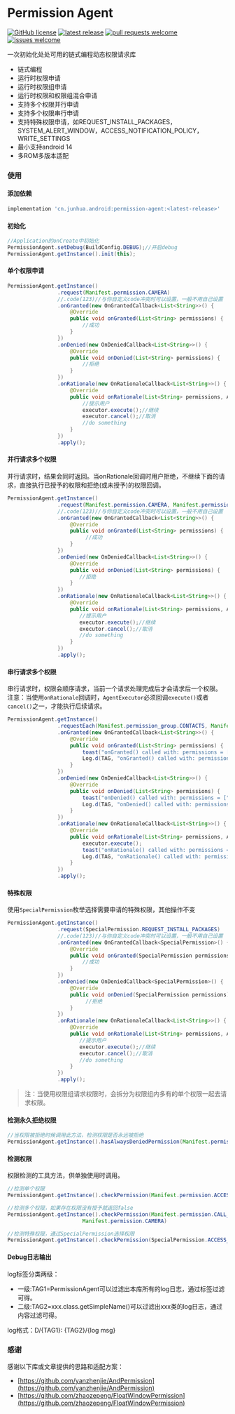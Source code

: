 
# Permission Agent

[![GitHub license](https://img.shields.io/github/license/JunhuaLin/PermissionAgent.svg?style=plastic)](https://github.com/JunhuaLin/PermissionAgent/blob/master/LICENSE)
[![latest release](https://img.shields.io/github/release/JunhuaLin/PermissionAgent.svg?style=plastic)](https://github.com/JunhuaLin/PermissionAgent/releases)
[![pull requests welcome](https://img.shields.io/badge/pull%20requests-welcome-brightgreen.svg?style=plastic)](https://github.com/JunhuaLin/PermissionAgent/pulls)
[![issues welcome](https://img.shields.io/badge/issues-welcome-brightgreen.svg?style=plastic)](https://github.com/JunhuaLin/PermissionAgent/issues)


一次初始化处处可用的链式编程动态权限请求库

- 链式编程
- 运行时权限申请
- 运行时权限组申请
- 运行时权限和权限组混合申请
- 支持多个权限并行申请
- 支持多个权限串行申请
- 支持特殊权限申请，如REQUEST_INSTALL_PACKAGES，SYSTEM_ALERT_WINDOW，ACCESS_NOTIFICATION_POLICY，WRITE_SETTINGS
- 最小支持android 14
- 多ROM多版本适配

### 使用

#### 添加依赖
```groovy
implementation 'cn.junhua.android:permission-agent:<latest-release>'
```


#### 初始化
```java
//Application的onCreate中初始化
PermissionAgent.setDebug(BuildConfig.DEBUG);//开启debug
PermissionAgent.getInstance().init(this);
```

#### 单个权限申请

```java
PermissionAgent.getInstance()
                .request(Manifest.permission.CAMERA)
                //.code(123)//与你自定义code冲突时可以设置，一般不用自己设置
                .onGranted(new OnGrantedCallback<List<String>>() {
                    @Override
                    public void onGranted(List<String> permissions) {
                        //成功
                    }
                })
                .onDenied(new OnDeniedCallback<List<String>>() {
                    @Override
                    public void onDenied(List<String> permissions) {
                        //拒绝
                    }
                })
                .onRationale(new OnRationaleCallback<List<String>>() {
                    @Override
                    public void onRationale(List<String> permissions, AgentExecutor executor) {
                        //提示用户
                        executor.execute();//继续
                        executor.cancel();//取消
                        //do something
                    }
                })
                .apply();
```
#### 并行请求多个权限

并行请求时，结果会同时返回。当onRationale回调时用户拒绝，不继续下面的请求，直接执行已授予的权限和拒绝(或未授予)的权限回调。
```java
PermissionAgent.getInstance()
                .request(Manifest.permission.CAMERA, Manifest.permission.WRITE_CONTACTS)
                //.code(123)//与你自定义code冲突时可以设置，一般不用自己设置
                .onGranted(new OnGrantedCallback<List<String>>() {
                    @Override
                    public void onGranted(List<String> permissions) {
                         //成功
                    }
                })
                .onDenied(new OnDeniedCallback<List<String>>() {
                    @Override
                    public void onDenied(List<String> permissions) {
                       //拒绝
                    }
                })
                .onRationale(new OnRationaleCallback<List<String>>() {
                    @Override
                    public void onRationale(List<String> permissions, AgentExecutor executor) {
                       //提示用户
                       executor.execute();//继续
                       executor.cancel();//取消
                       //do something
                    }
                })
                .apply();
```

#### 串行请求多个权限

串行请求时，权限会顺序请求，当前一个请求处理完成后才会请求后一个权限。
注意：当使用``onRationale``回调时，``AgentExecutor``必须回调``execute()``或者``cancel()``之一，才能执行后续请求。
```java
PermissionAgent.getInstance()
                .requestEach(Manifest.permission_group.CONTACTS, Manifest.permission.ACCESS_COARSE_LOCATION)
                .onGranted(new OnGrantedCallback<List<String>>() {
                    @Override
                    public void onGranted(List<String> permissions) {
                        toast("onGranted() called with: permissions = [" + permissions + "]");
                        Log.d(TAG, "onGranted() called with: permissions = [" + permissions + "]");
                    }
                })
                .onDenied(new OnDeniedCallback<List<String>>() {
                    @Override
                    public void onDenied(List<String> permissions) {
                        toast("onDenied() called with: permissions = [" + permissions + "]");
                        Log.d(TAG, "onDenied() called with: permissions = [" + permissions + "]");
                    }
                })
                .onRationale(new OnRationaleCallback<List<String>>() {
                    @Override
                    public void onRationale(List<String> permissions, AgentExecutor executor) {
                        executor.execute();
                        toast("onRationale() called with: permissions = [" + permissions + "]");
                        Log.d(TAG, "onRationale() called with: permissions = [" + permissions + "], executor = [" + executor + "]");
                    }
                })
                .apply();
```

#### 特殊权限

使用``SpecialPermission``枚举选择需要申请的特殊权限，其他操作不变
```java
PermissionAgent.getInstance()
                .request(SpecialPermission.REQUEST_INSTALL_PACKAGES)
                //.code(123)//与你自定义code冲突时可以设置，一般不用自己设置
                .onGranted(new OnGrantedCallback<SpecialPermission>() {
                    @Override
                    public void onGranted(SpecialPermission permissions) {
                        //成功
                    }
                })
                .onDenied(new OnDeniedCallback<SpecialPermission>() {
                    @Override
                    public void onDenied(SpecialPermission permissions) {
                         //拒绝
                    }
                })
                .onRationale(new OnRationaleCallback<List<String>>() {
                    @Override
                    public void onRationale(List<String> permissions, AgentExecutor executor) {
                       //提示用户
                       executor.execute();//继续
                       executor.cancel();//取消
                       //do something
                    }
                })
                .apply();
```

> 注：当使用权限组请求权限时，会拆分为权限组内多有的单个权限一起去请求权限。


#### 检测永久拒绝权限

```java
//当权限被拒绝时候调用此方法，检测权限是否永远被拒绝
PermissionAgent.getInstance().hasAlwaysDeniedPermission(Manifest.permission.ACCESS_FINE_LOCATION)
```

#### 检测权限

权限检测的工具方法，供单独使用时调用。

```java
//检测单个权限
PermissionAgent.getInstance().checkPermission(Manifest.permission.ACCESS_FINE_LOCATION)

//检测多个权限，如果存在权限没有授予就返回false
PermissionAgent.getInstance().checkPermission(Manifest.permission.CALL_PHONE,
                        Manifest.permission.CAMERA)

//检测特殊权限，通过SpecialPermission选择权限
PermissionAgent.getInstance().checkPermission(SpecialPermission.ACCESS_NOTIFICATION_POLICY)
```

#### Debug日志输出

log标签分类两级：

- 一级:TAG1=PermissionAgent可以过滤出本库所有的log日志，通过标签过滤可得。
- 二级:TAG2=xxx.class.getSimpleName()可以过滤出xxx类的log日志，通过内容过滤可得。

log格式：D/{TAG1}: {TAG2}/{log msg}

### 感谢

感谢以下库或文章提供的思路和适配方案：

- [https://github.com/yanzhenjie/AndPermission](https://github.com/yanzhenjie/AndPermission)
- [https://github.com/zhaozepeng/FloatWindowPermission](https://github.com/zhaozepeng/FloatWindowPermission)
